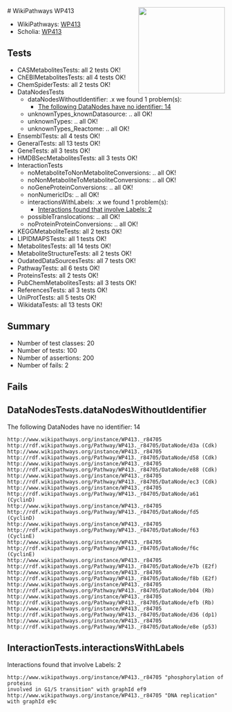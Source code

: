 <img style="float: right; width: 200px" src="https://upload.wikimedia.org/wikipedia/commons/thumb/8/83/Wplogo_with_text_500.png/640px-Wplogo_with_text_500.png" />
# WikiPathways WP413

* WikiPathways: [WP413](https://new.wikipathways.org/pathways/WP413)
* Scholia: [WP413](https://scholia.toolforge.org/wikipathways/WP413)
## Tests
* CASMetabolitesTests: all 2 tests OK!
* ChEBIMetabolitesTests: all 4 tests OK!
* ChemSpiderTests: all 2 tests OK!
* DataNodesTests
    * dataNodesWithoutIdentifier: .x we found 1 problem(s):
        * [The following DataNodes have no identifier: 14](#8792c494)
    * unknownTypes_knownDatasource: .. all OK!
    * unknownTypes: .. all OK!
    * unknownTypes_Reactome: .. all OK!
* EnsemblTests: all 4 tests OK!
* GeneralTests: all 13 tests OK!
* GeneTests: all 3 tests OK!
* HMDBSecMetabolitesTests: all 3 tests OK!
* InteractionTests
    * noMetaboliteToNonMetaboliteConversions: .. all OK!
    * noNonMetaboliteToMetaboliteConversions: .. all OK!
    * noGeneProteinConversions: .. all OK!
    * nonNumericIDs: .. all OK!
    * interactionsWithLabels: .x we found 1 problem(s):
        * [Interactions found that involve Labels: 2](#630d2679)
    * possibleTranslocations: .. all OK!
    * noProteinProteinConversions: .. all OK!
* KEGGMetaboliteTests: all 2 tests OK!
* LIPIDMAPSTests: all 1 tests OK!
* MetabolitesTests: all 14 tests OK!
* MetaboliteStructureTests: all 2 tests OK!
* OudatedDataSourcesTests: all 7 tests OK!
* PathwayTests: all 6 tests OK!
* ProteinsTests: all 2 tests OK!
* PubChemMetabolitesTests: all 3 tests OK!
* ReferencesTests: all 3 tests OK!
* UniProtTests: all 5 tests OK!
* WikidataTests: all 13 tests OK!


## Summary

* Number of test classes: 20
* Number of tests: 100
* Number of assertions: 200
* Number of fails: 2

## Fails

<a name="8792c494" />

## DataNodesTests.dataNodesWithoutIdentifier

The following DataNodes have no identifier: 14
```
http://www.wikipathways.org/instance/WP413._r84705 http://rdf.wikipathways.org/Pathway/WP413._r84705/DataNode/d3a (Cdk)
http://www.wikipathways.org/instance/WP413._r84705 http://rdf.wikipathways.org/Pathway/WP413._r84705/DataNode/d58 (Cdk)
http://www.wikipathways.org/instance/WP413._r84705 http://rdf.wikipathways.org/Pathway/WP413._r84705/DataNode/e88 (Cdk)
http://www.wikipathways.org/instance/WP413._r84705 http://rdf.wikipathways.org/Pathway/WP413._r84705/DataNode/ec3 (Cdk)
http://www.wikipathways.org/instance/WP413._r84705 http://rdf.wikipathways.org/Pathway/WP413._r84705/DataNode/a61 (CyclinD)
http://www.wikipathways.org/instance/WP413._r84705 http://rdf.wikipathways.org/Pathway/WP413._r84705/DataNode/fd5 (CyclinD)
http://www.wikipathways.org/instance/WP413._r84705 http://rdf.wikipathways.org/Pathway/WP413._r84705/DataNode/f63 (CyclinE)
http://www.wikipathways.org/instance/WP413._r84705 http://rdf.wikipathways.org/Pathway/WP413._r84705/DataNode/f6c (CyclinE)
http://www.wikipathways.org/instance/WP413._r84705 http://rdf.wikipathways.org/Pathway/WP413._r84705/DataNode/e7b (E2f)
http://www.wikipathways.org/instance/WP413._r84705 http://rdf.wikipathways.org/Pathway/WP413._r84705/DataNode/f8b (E2f)
http://www.wikipathways.org/instance/WP413._r84705 http://rdf.wikipathways.org/Pathway/WP413._r84705/DataNode/b04 (Rb)
http://www.wikipathways.org/instance/WP413._r84705 http://rdf.wikipathways.org/Pathway/WP413._r84705/DataNode/efb (Rb)
http://www.wikipathways.org/instance/WP413._r84705 http://rdf.wikipathways.org/Pathway/WP413._r84705/DataNode/d36 (dp1)
http://www.wikipathways.org/instance/WP413._r84705 http://rdf.wikipathways.org/Pathway/WP413._r84705/DataNode/e8e (p53)
```

<a name="630d2679" />

## InteractionTests.interactionsWithLabels

Interactions found that involve Labels: 2
```
http://www.wikipathways.org/instance/WP413._r84705 "phosphorylation of proteins
involved in G1/S transition" with graphId ef9
http://www.wikipathways.org/instance/WP413._r84705 "DNA replication" with graphId e9c
```

